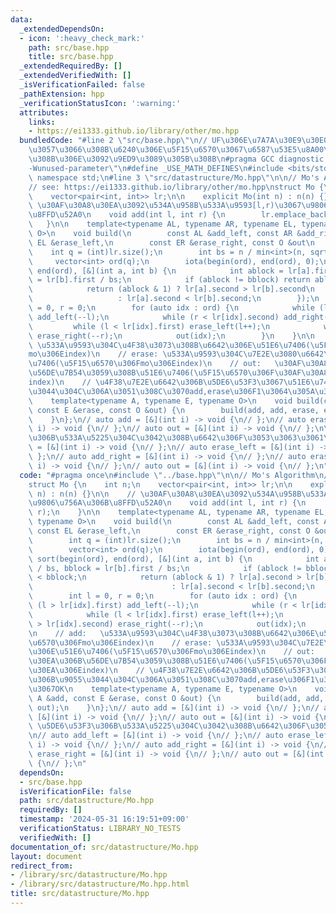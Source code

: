 ```yaml
---
data:
  _extendedDependsOn:
  - icon: ':heavy_check_mark:'
    path: src/base.hpp
    title: src/base.hpp
  _extendedRequiredBy: []
  _extendedVerifiedWith: []
  _isVerificationFailed: false
  _pathExtension: hpp
  _verificationStatusIcon: ':warning:'
  attributes:
    links:
    - https://ei1333.github.io/library/other/mo.hpp
  bundledCode: "#line 2 \"src/base.hpp\"\n// UF\u306E\u7A7A\u30E9\u30E0\u30C0\u6E21\
    \u3057\u3066\u308B\u6240\u306E\u5F15\u6570\u3067\u6587\u53E5\u8A00\u308F\u308C\
    \u308B\u306E\u3092\u9ED9\u3089\u305B\u308B\n#pragma GCC diagnostic ignored \"\
    -Wunused-parameter\"\n#define _USE_MATH_DEFINES\n#include <bits/stdc++.h>\nusing\
    \ namespace std;\n#line 3 \"src/datastructure/Mo.hpp\"\n\n// Mo's Algorithm\n\
    // see: https://ei1333.github.io/library/other/mo.hpp\nstruct Mo {\n    int n;\n\
    \    vector<pair<int, int>> lr;\n\n    explicit Mo(int n) : n(n) {}\n\n    //\
    \ \u30AF\u30A8\u30EA\u3092\u534A\u958B\u533A\u9593[l,r)\u3067\u9806\u756A\u306B\
    \u8FFD\u52A0\n    void add(int l, int r) {\n        lr.emplace_back(l, r);\n \
    \   }\n\n    template<typename AL, typename AR, typename EL, typename ER, typename\
    \ O>\n    void build(\n        const AL &add_left, const AR &add_right, const\
    \ EL &erase_left,\n        const ER &erase_right, const O &out\n    ) {\n    \
    \    int q = (int)lr.size();\n        int bs = n / min<int>(n, sqrt(q));\n   \
    \     vector<int> ord(q);\n        iota(begin(ord), end(ord), 0);\n        sort(begin(ord),\
    \ end(ord), [&](int a, int b) {\n            int ablock = lr[a].first / bs, bblock\
    \ = lr[b].first / bs;\n            if (ablock != bblock) return ablock < bblock;\n\
    \            return (ablock & 1) ? lr[a].second > lr[b].second\n             \
    \                   : lr[a].second < lr[b].second;\n        });\n        int l\
    \ = 0, r = 0;\n        for (auto idx : ord) {\n            while (l > lr[idx].first)\
    \ add_left(--l);\n            while (r < lr[idx].second) add_right(r++);\n   \
    \         while (l < lr[idx].first) erase_left(l++);\n            while (r > lr[idx].second)\
    \ erase_right(--r);\n            out(idx);\n        }\n    }\n\n    // add:  \
    \ \u533A\u9593\u304C\u4F38\u3073\u308B\u6642\u306E\u51E6\u7406(\u5F15\u6570\u306F\
    mo\u306Eindex)\n    // erase: \u533A\u9593\u304C\u7E2E\u3080\u6642\u306E\u51E6\
    \u7406(\u5F15\u6570\u306Fmo\u306Eindex)\n    // out:   \u30AF\u30A8\u30EA\u306B\
    \u56DE\u7B54\u3059\u308B\u51E6\u7406(\u5F15\u6570\u306F\u30AF\u30A8\u30EA\u306E\
    index)\n    // \u4F38\u7E2E\u6642\u306B\u5DE6\u53F3\u3067\u51E6\u7406\u306B\u9055\
    \u3044\u304C\u306A\u3051\u308C\u3070add,erase\u306F1\u3064\u305A\u3064\u3067OK\n\
    \    template<typename A, typename E, typename O>\n    void build(const A &add,\
    \ const E &erase, const O &out) {\n        build(add, add, erase, erase, out);\n\
    \    }\n};\n// auto add = [&](int i) -> void {\n// };\n// auto erase = [&](int\
    \ i) -> void {\n// };\n// auto out = [&](int i) -> void {\n// };\n\n// \u5DE6\u53F3\
    \u306B\u533A\u5225\u304C\u3042\u308B\u6642\u306F\u3053\u3063\u3061\n// auto add_left\
    \ = [&](int i) -> void {\n// };\n// auto erase_left = [&](int i) -> void {\n//\
    \ };\n// auto add_right = [&](int i) -> void {\n// };\n// auto erase_right = [&](int\
    \ i) -> void {\n// };\n// auto out = [&](int i) -> void {\n// };\n"
  code: "#pragma once\n#include \"../base.hpp\"\n\n// Mo's Algorithm\n// see: https://ei1333.github.io/library/other/mo.hpp\n\
    struct Mo {\n    int n;\n    vector<pair<int, int>> lr;\n\n    explicit Mo(int\
    \ n) : n(n) {}\n\n    // \u30AF\u30A8\u30EA\u3092\u534A\u958B\u533A\u9593[l,r)\u3067\
    \u9806\u756A\u306B\u8FFD\u52A0\n    void add(int l, int r) {\n        lr.emplace_back(l,\
    \ r);\n    }\n\n    template<typename AL, typename AR, typename EL, typename ER,\
    \ typename O>\n    void build(\n        const AL &add_left, const AR &add_right,\
    \ const EL &erase_left,\n        const ER &erase_right, const O &out\n    ) {\n\
    \        int q = (int)lr.size();\n        int bs = n / min<int>(n, sqrt(q));\n\
    \        vector<int> ord(q);\n        iota(begin(ord), end(ord), 0);\n       \
    \ sort(begin(ord), end(ord), [&](int a, int b) {\n            int ablock = lr[a].first\
    \ / bs, bblock = lr[b].first / bs;\n            if (ablock != bblock) return ablock\
    \ < bblock;\n            return (ablock & 1) ? lr[a].second > lr[b].second\n \
    \                               : lr[a].second < lr[b].second;\n        });\n\
    \        int l = 0, r = 0;\n        for (auto idx : ord) {\n            while\
    \ (l > lr[idx].first) add_left(--l);\n            while (r < lr[idx].second) add_right(r++);\n\
    \            while (l < lr[idx].first) erase_left(l++);\n            while (r\
    \ > lr[idx].second) erase_right(--r);\n            out(idx);\n        }\n    }\n\
    \n    // add:   \u533A\u9593\u304C\u4F38\u3073\u308B\u6642\u306E\u51E6\u7406(\u5F15\
    \u6570\u306Fmo\u306Eindex)\n    // erase: \u533A\u9593\u304C\u7E2E\u3080\u6642\
    \u306E\u51E6\u7406(\u5F15\u6570\u306Fmo\u306Eindex)\n    // out:   \u30AF\u30A8\
    \u30EA\u306B\u56DE\u7B54\u3059\u308B\u51E6\u7406(\u5F15\u6570\u306F\u30AF\u30A8\
    \u30EA\u306Eindex)\n    // \u4F38\u7E2E\u6642\u306B\u5DE6\u53F3\u3067\u51E6\u7406\
    \u306B\u9055\u3044\u304C\u306A\u3051\u308C\u3070add,erase\u306F1\u3064\u305A\u3064\
    \u3067OK\n    template<typename A, typename E, typename O>\n    void build(const\
    \ A &add, const E &erase, const O &out) {\n        build(add, add, erase, erase,\
    \ out);\n    }\n};\n// auto add = [&](int i) -> void {\n// };\n// auto erase =\
    \ [&](int i) -> void {\n// };\n// auto out = [&](int i) -> void {\n// };\n\n//\
    \ \u5DE6\u53F3\u306B\u533A\u5225\u304C\u3042\u308B\u6642\u306F\u3053\u3063\u3061\
    \n// auto add_left = [&](int i) -> void {\n// };\n// auto erase_left = [&](int\
    \ i) -> void {\n// };\n// auto add_right = [&](int i) -> void {\n// };\n// auto\
    \ erase_right = [&](int i) -> void {\n// };\n// auto out = [&](int i) -> void\
    \ {\n// };\n"
  dependsOn:
  - src/base.hpp
  isVerificationFile: false
  path: src/datastructure/Mo.hpp
  requiredBy: []
  timestamp: '2024-05-31 16:19:51+09:00'
  verificationStatus: LIBRARY_NO_TESTS
  verifiedWith: []
documentation_of: src/datastructure/Mo.hpp
layout: document
redirect_from:
- /library/src/datastructure/Mo.hpp
- /library/src/datastructure/Mo.hpp.html
title: src/datastructure/Mo.hpp
---
```

